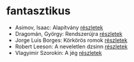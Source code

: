 # fantasztikus

- Asimov, Isaac: Alapítvány [részletek](../_details/Asimov%2C%20Isaac.md#id_1186)
- Dragomán, György: Rendszerújra [részletek](../_details/Dragom%C3%A1n%2C%20Gy%C3%B6rgy.md#id_1223)
- Jorge Luis Borges: Körkörös romok [részletek](../_details/Jorge%20Luis%20Borges.md#id_1207)
- Robert Leeson: A neveletlen dzsinn [részletek](../_details/Robert%20Leeson.md#id_1007)
- Vlagyimir Szorokin: A jég [részletek](../_details/Vlagyimir%20Szorokin.md#id_839)